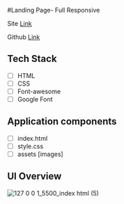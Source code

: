 #Landing Page- Full Responsive

Site [Link]()

Github [Link]()

## Tech Stack

-  [ ] HTML
-  [ ] CSS
-  [ ] Font-awesome
-  [ ] Google Font 

## Application components 

-  [ ] index.html
-  [ ] style.css
-  [ ] assets [images]

## UI Overview 
![127 0 0 1_5500_index html (5)](https://user-images.githubusercontent.com/110331686/215247969-0412b345-4447-4375-9345-d552f2310aca.png)




 

